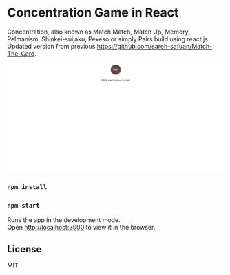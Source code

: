 # Concentration Game in React

Concentration, also known as Match Match, Match Up, Memory, Pelmanism, Shinkei-suijaku, Pexeso or simply Pairs build using react js. Updated version from previous https://github.com/sareh-safuan/Match-The-Card. 

![](example.gif)

### `npm install`
### `npm start`

Runs the app in the development mode.<br />
Open [http://localhost:3000](http://localhost:3000) to view it in the browser.

License
----
MIT